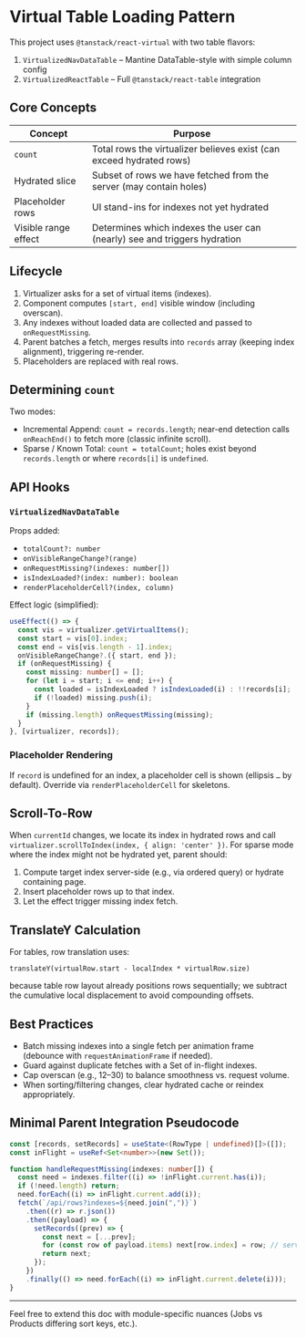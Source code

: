 # Virtual Table Loading Pattern

This project uses `@tanstack/react-virtual` with two table flavors:

1. `VirtualizedNavDataTable` – Mantine DataTable-style with simple column config
2. `VirtualizedReactTable` – Full `@tanstack/react-table` integration

## Core Concepts

| Concept              | Purpose                                                                   |
| -------------------- | ------------------------------------------------------------------------- |
| `count`              | Total rows the virtualizer believes exist (can exceed hydrated rows)      |
| Hydrated slice       | Subset of rows we have fetched from the server (may contain holes)        |
| Placeholder rows     | UI stand-ins for indexes not yet hydrated                                 |
| Visible range effect | Determines which indexes the user can (nearly) see and triggers hydration |

## Lifecycle

1. Virtualizer asks for a set of virtual items (indexes).
2. Component computes `[start, end]` visible window (including overscan).
3. Any indexes without loaded data are collected and passed to `onRequestMissing`.
4. Parent batches a fetch, merges results into `records` array (keeping index alignment), triggering re-render.
5. Placeholders are replaced with real rows.

## Determining `count`

Two modes:

- Incremental Append: `count = records.length`; near-end detection calls `onReachEnd()` to fetch more (classic infinite scroll).
- Sparse / Known Total: `count = totalCount`; holes exist beyond `records.length` or where `records[i]` is `undefined`.

## API Hooks

### `VirtualizedNavDataTable`

Props added:

- `totalCount?: number`
- `onVisibleRangeChange?(range)`
- `onRequestMissing?(indexes: number[])`
- `isIndexLoaded?(index: number): boolean`
- `renderPlaceholderCell?(index, column)`

Effect logic (simplified):

```ts
useEffect(() => {
  const vis = virtualizer.getVirtualItems();
  const start = vis[0].index;
  const end = vis[vis.length - 1].index;
  onVisibleRangeChange?.({ start, end });
  if (onRequestMissing) {
    const missing: number[] = [];
    for (let i = start; i <= end; i++) {
      const loaded = isIndexLoaded ? isIndexLoaded(i) : !!records[i];
      if (!loaded) missing.push(i);
    }
    if (missing.length) onRequestMissing(missing);
  }
}, [virtualizer, records]);
```

### Placeholder Rendering

If `record` is undefined for an index, a placeholder cell is shown (ellipsis `…` by default). Override via `renderPlaceholderCell` for skeletons.

## Scroll-To-Row

When `currentId` changes, we locate its index in hydrated rows and call `virtualizer.scrollToIndex(index, { align: 'center' })`. For sparse mode where the index might not be hydrated yet, parent should:

1. Compute target index server-side (e.g., via ordered query) or hydrate containing page.
2. Insert placeholder rows up to that index.
3. Let the effect trigger missing index fetch.

## TranslateY Calculation

For tables, row translation uses:

```
translateY(virtualRow.start - localIndex * virtualRow.size)
```

because table row layout already positions rows sequentially; we subtract the cumulative local displacement to avoid compounding offsets.

## Best Practices

- Batch missing indexes into a single fetch per animation frame (debounce with `requestAnimationFrame` if needed).
- Guard against duplicate fetches with a Set of in-flight indexes.
- Cap overscan (e.g., 12–30) to balance smoothness vs. request volume.
- When sorting/filtering changes, clear hydrated cache or reindex appropriately.

## Minimal Parent Integration Pseudocode

```ts
const [records, setRecords] = useState<(RowType | undefined)[]>([]);
const inFlight = useRef<Set<number>>(new Set());

function handleRequestMissing(indexes: number[]) {
  const need = indexes.filter((i) => !inFlight.current.has(i));
  if (!need.length) return;
  need.forEach((i) => inFlight.current.add(i));
  fetch(`/api/rows?indexes=${need.join(",")}`)
    .then((r) => r.json())
    .then((payload) => {
      setRecords((prev) => {
        const next = [...prev];
        for (const row of payload.items) next[row.index] = row; // server returns index
        return next;
      });
    })
    .finally(() => need.forEach((i) => inFlight.current.delete(i)));
}
```

---

Feel free to extend this doc with module-specific nuances (Jobs vs Products differing sort keys, etc.).
